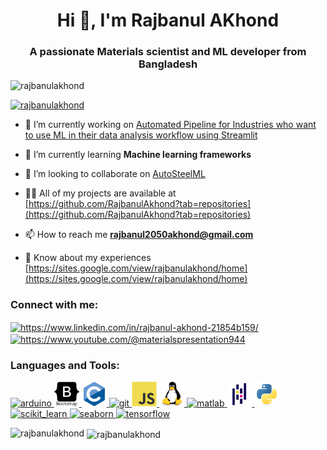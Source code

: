 <h1 align="center">Hi 👋, I'm Rajbanul AKhond</h1>
<h3 align="center">A passionate Materials scientist and ML developer from Bangladesh</h3>

<p align="left"> <img src="https://komarev.com/ghpvc/?username=rajbanulakhond&label=Profile%20views&color=0e75b6&style=flat" alt="rajbanulakhond" /> </p>

<p align="left"> <a href="https://github.com/ryo-ma/github-profile-trophy"><img src="https://github-profile-trophy.vercel.app/?username=rajbanulakhond" alt="rajbanulakhond" /></a> </p>

- 🔭 I’m currently working on [Automated Pipeline for Industries who want to use ML in their data analysis workflow using Streamlit](https://github.com/RajbanulAkhond/StreamlitApp)

- 🌱 I’m currently learning **Machine learning frameworks**

- 👯 I’m looking to collaborate on [AutoSteelML](https://github.com/RajbanulAkhond/StreamlitApp)

- 👨‍💻 All of my projects are available at [https://github.com/RajbanulAkhond?tab=repositories](https://github.com/RajbanulAkhond?tab=repositories)

- 📫 How to reach me **rajbanul2050akhond@gmail.com**

- 📄 Know about my experiences [https://sites.google.com/view/rajbanulakhond/home](https://sites.google.com/view/rajbanulakhond/home)

<h3 align="left">Connect with me:</h3>
<p align="left">
<a href="https://linkedin.com/in/https://www.linkedin.com/in/rajbanul-akhond-21854b159/" target="blank"><img align="center" src="https://raw.githubusercontent.com/rahuldkjain/github-profile-readme-generator/master/src/images/icons/Social/linked-in-alt.svg" alt="https://www.linkedin.com/in/rajbanul-akhond-21854b159/" height="30" width="40" /></a>
<a href="https://www.youtube.com/c/https://www.youtube.com/@materialspresentation944" target="blank"><img align="center" src="https://raw.githubusercontent.com/rahuldkjain/github-profile-readme-generator/master/src/images/icons/Social/youtube.svg" alt="https://www.youtube.com/@materialspresentation944" height="30" width="40" /></a>
</p>

<h3 align="left">Languages and Tools:</h3>
<p align="left"> <a href="https://www.arduino.cc/" target="_blank" rel="noreferrer"> <img src="https://cdn.worldvectorlogo.com/logos/arduino-1.svg" alt="arduino" width="40" height="40"/> </a> <a href="https://getbootstrap.com" target="_blank" rel="noreferrer"> <img src="https://raw.githubusercontent.com/devicons/devicon/master/icons/bootstrap/bootstrap-plain-wordmark.svg" alt="bootstrap" width="40" height="40"/> </a> <a href="https://www.cprogramming.com/" target="_blank" rel="noreferrer"> <img src="https://raw.githubusercontent.com/devicons/devicon/master/icons/c/c-original.svg" alt="c" width="40" height="40"/> </a> <a href="https://git-scm.com/" target="_blank" rel="noreferrer"> <img src="https://www.vectorlogo.zone/logos/git-scm/git-scm-icon.svg" alt="git" width="40" height="40"/> </a> <a href="https://developer.mozilla.org/en-US/docs/Web/JavaScript" target="_blank" rel="noreferrer"> <img src="https://raw.githubusercontent.com/devicons/devicon/master/icons/javascript/javascript-original.svg" alt="javascript" width="40" height="40"/> </a> <a href="https://www.linux.org/" target="_blank" rel="noreferrer"> <img src="https://raw.githubusercontent.com/devicons/devicon/master/icons/linux/linux-original.svg" alt="linux" width="40" height="40"/> </a> <a href="https://www.mathworks.com/" target="_blank" rel="noreferrer"> <img src="https://upload.wikimedia.org/wikipedia/commons/2/21/Matlab_Logo.png" alt="matlab" width="40" height="40"/> </a> <a href="https://pandas.pydata.org/" target="_blank" rel="noreferrer"> <img src="https://raw.githubusercontent.com/devicons/devicon/2ae2a900d2f041da66e950e4d48052658d850630/icons/pandas/pandas-original.svg" alt="pandas" width="40" height="40"/> </a> <a href="https://www.python.org" target="_blank" rel="noreferrer"> <img src="https://raw.githubusercontent.com/devicons/devicon/master/icons/python/python-original.svg" alt="python" width="40" height="40"/> </a> <a href="https://scikit-learn.org/" target="_blank" rel="noreferrer"> <img src="https://upload.wikimedia.org/wikipedia/commons/0/05/Scikit_learn_logo_small.svg" alt="scikit_learn" width="40" height="40"/> </a> <a href="https://seaborn.pydata.org/" target="_blank" rel="noreferrer"> <img src="https://seaborn.pydata.org/_images/logo-mark-lightbg.svg" alt="seaborn" width="40" height="40"/> </a> <a href="https://www.tensorflow.org" target="_blank" rel="noreferrer"> <img src="https://www.vectorlogo.zone/logos/tensorflow/tensorflow-icon.svg" alt="tensorflow" width="40" height="40"/> </a> </p>

<p><img align="left" src="https://github-readme-stats.vercel.app/api/top-langs?username=rajbanulakhond&show_icons=true&locale=en&layout=compact" alt="rajbanulakhond" /></p>

<p>&nbsp;<img align="center" src="https://github-readme-stats.vercel.app/api?username=rajbanulakhond&show_icons=true&locale=en" alt="rajbanulakhond" /></p>
